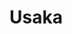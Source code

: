 # Usaka
<!--

_Land of Spires, The Eastern Plain, Windward Continent_

<img src="wiki_images/Usaka.png"><i>The eastern continent of Usaka with its four major spire cities visible against the horizon</i></img>

> _"Four pillars rising from the grass sea mark where the old gods reached through earth to touch the sky."_  
> **—Usakan folk saying**

> _"The plains are not empty; they are full of invisible barriers and pathways that only the wind remembers."_  
> **—Italo Calvino, Invisible Cities**

**Bin:** [[Scape]]  
**Basin:** [[Sacrus]]  
**Eco:** [[Toma]] ([[Usaka]]) of [[Toman Ecoss]]  
**Kingdom:** [[Huma]], [[Ferra]], [[Natura]]  
**Phylum:** Multiple (varies by region)  

Usaka is the easternmost major continent of [[Toma]], distinguished by vast grasslands and dramatic stone spires that punctuate its landscape. Occupying approximately 15% of Toma's total landmass, Usaka is positioned directly in the path of the [[World Gyre]]'s powerful wind currents, which have shaped both its geography and the cultures that have developed there. The continent is characterized by its relatively flat terrain, interrupted only by the towering natural spire formations that host the region's most significant urban centers.

With a total population of approximately 3.4 million, Usaka's inhabitants are concentrated primarily in the four major spire cities, with smaller settlements scattered across the plains. The continent is notable for its unique relationship with wind—both as a natural force that enables travel and commerce and as a spiritual concept central to many Usakan belief systems.

## Geography and Climate

Usaka's terrain consists primarily of rolling grasslands interspersed with occasional forests and river systems. The continent's average elevation is relatively low compared to other regions of Toma, with few natural mountains or hills. Instead, the landscape is dominated by the spectacular stone spires that rise abruptly from the plains.

### The Spires

The most distinctive geographical features of Usaka are its natural stone spires—massive pillar-like formations that can reach heights of over 800 meters. Scientists theorize these formations resulted from a combination of unusual erosion patterns and ancient tectonic activity, though local traditions attribute their creation to divine intervention or the work of primordial entities.

Major spire clusters include:

- **Southern Spires** – Home to [[Hypri]], the most populous and influential city in Usaka
- **Central Northern Spires** – Location of [[Ventari]], known for its academic institutions
- **Northwestern Spires** – Site of [[Aeradyme]], a cultural and artistic center
- **Western Spires** – Base of [[Zaphira]], the gateway city to [[Theologia]]

These spire formations typically contain unique mineral compositions, with the most notable being the gravity-affecting ore found within the Splint of Hypri. Whether other spires contain similar materials remains speculative, as each city guards its geological secrets closely.

### Sibannac's Domain

Approximately 55% of Usaka's landmass is covered by the sentient grassland known as [[Sibannac]]'s Carpet—a vast, interconnected organism controlled by the consciousness of [[Sibannac]], a powerful [[Natura]] deity. This carpet primarily surrounds the Southern Spires of Hypri, creating a natural defensive barrier and ecosystem.

The remaining 45% of the continent features more conventional grasslands, forests, and wetlands, particularly in the northern regions. These areas support diverse wildlife and small human settlements, though they lack the distinctive conscious presence of Sibannac's territory.

### Climate and the World Gyre

Usaka's climate is heavily influenced by its position relative to the [[World Gyre]]. As the easternmost major landmass of Toma, it receives the full force of the gyre's wind currents. These prevailing winds blow consistently clockwise during the [[Current Line]], creating predictable weather patterns and enabling the continent's sophisticated wind-harvesting technologies.

Seasonal variations occur primarily in precipitation rather than temperature. The continent experiences:

- **Dry Season** (270 days) – Minimal rainfall, moderate temperatures, strong gyre winds
- **Wet Season** (95 days) – Periodic heavy rains, slightly warmer temperatures, variable winds

The relative consistency of Usaka's climate has supported the development of stable agricultural systems and reliable wind-based infrastructure throughout the continent's history.

## The Four Spire Cities

### Hypri

Located in the southern region of Usaka, [[Hypri]] is the continent's largest and most influential city. Built across seventeen major spires, Hypri is renowned for its gravity-defying architecture, single-person airships, and the powerful [[Ahdom Few]] who govern through the [[Hypri Highcourt]].

The city's unique manipulation of gravity—attributed to special ore within its spires—has made it a marvel of engineering and magical innovation. Hypri serves as both a cultural melting pot and the primary diplomatic power in eastern Toma, maintaining connections with entities as diverse as the [[Chain of Delta]] and the scholarly communities of [[Theologia]].

### Ventari

[[Ventari]], known as the "Library of the Skies," occupies five major spires in the central northern region of Usaka. With a population of approximately 180,000, it is the continent's second-largest urban center and hosts its most prestigious educational institutions.

The city specializes in meteorological studies, with its highest spire housing the renowned [[Anemometer College]]—an institution dedicated to understanding and predicting the patterns of the [[World Gyre]]. Ventari maintains political neutrality in most continental affairs, focusing instead on academic pursuits and the preservation of knowledge.

### Aeradyme

The northwestern spire cluster supports [[Aeradyme]], a city of approximately 120,000 residents known for its vibrant artistic communities and cultural innovations. Built across three major spires and several smaller formations, Aeradyme's architecture emphasizes fluidity and movement, with structures designed to channel and respond to wind currents.

The city is famous for its wind orchestras—massive architectural instruments that create complex harmonies as gyre currents pass through them. These installations attract visitors from across Toma and have established Aeradyme as a center for experimental music and sound art.

### Zaphira

The westernmost city, [[Zaphira]], occupies two large spires near Usaka's border with the [[Straits of Gorisain]], which separate the continent from [[Theologia]]. With a population of approximately 90,000, Zaphira functions primarily as a trade hub and cultural crossroads.

The city maintains the continent's only direct wind highway to Theologia, making it a crucial gateway for academic exchange and commerce between the two landmasses. Zaphira's population is the most diverse of the four cities, with significant communities of Theologian scholars and merchants alongside native Usakans.

## Culture and Beliefs

Usakan culture varies significantly between regions, but several common elements bind the continent's diverse populations:

### Wind Veneration

Throughout Usaka, wind is considered both a practical resource and a spiritual force. Many local beliefs incorporate wind deities or conceptualize the [[World Gyre]] as a divine manifestation. Wind shrines are common in both urban and rural areas, and seasonal festivals marking shifts in gyre intensity are celebrated continent-wide.

### The Dweller Traditions

The original inhabitants of Usaka, known as [[Dweller]]s, maintain ancient traditions centered around the spires and their relationship with the earth. These traditions include spire veneration practices and rituals focused on maintaining harmony between elevated structures and their foundations.

Dweller communities persist throughout the continent, though they are most concentrated in and around Hypri. Their traditional knowledge of navigating Sibannac's Carpet and interpreting wind patterns remains highly valued even in more technologically advanced settlements.

### Academic Exchange

Usaka's proximity to [[Theologia]] has fostered a strong tradition of scholarly exchange and intellectual curiosity. The continent hosts numerous academic institutions, with Ventari serving as the primary center of learning. This academic emphasis has created a generally progressive atmosphere in Usakan society, with high value placed on knowledge and innovation.

## Economy and Resources

### Wind Harvesting

The cornerstone of Usaka's economy is its sophisticated wind harvesting technology. Each spire city has developed unique systems for capturing and utilizing the [[World Gyre]]'s constant airflow:

- Power generation through massive turbine systems
- Waste management via pressurized air channels
- Climate control for residential and commercial spaces
- Agricultural applications including irrigation and crop drying

The trade in wind-based technologies and expertise represents Usaka's most valuable export, with specialists from the continent frequently hired to develop similar systems in other regions of Toma.

### Wind Highways and Transportation

The interconnected wind highway system linking the four spire cities constitutes one of Usaka's most impressive infrastructural achievements. These highways—artificially maintained air corridors that neutralize or redirect gyre currents—allow for controlled airship travel throughout the continent.

Maintenance of these highways requires continuous cooperation between the spire cities and represents a significant portion of their shared economic activity. The most complex and resource-intensive highway is the one-way passage from Zaphira to Theologia, which must overcome particularly powerful opposing currents.

### Agricultural Systems

Despite the continent's inconsistent precipitation, Usakan agricultural techniques have evolved to create productive farming communities on the plains. Wind-powered irrigation systems capture and distribute moisture efficiently, while specialized crop varieties adapted to local conditions provide sustainable food sources.

In areas dominated by Sibannac's Carpet, carefully negotiated agreements allow for controlled harvesting of specialized grasses and herbs unique to this conscious ecosystem. These rare botanicals are highly valued for medicinal and magical applications throughout Toma.

## Relations with Other Continents

### Theologia

Usaka maintains its closest foreign relationship with [[Theologia]], the narrow western continent that serves as a global center for academic and theological study. The one-way wind highway from Zaphira facilitates regular scholarly exchange, while sea routes through [[Tayim]] enable return travel.

This connection has established Usaka, particularly Hypri, as a protector of academic freedom and cross-cultural dialogue. The Hypri Highcourt provides significant funding for Theologian institutions in exchange for exclusive access to certain research findings, particularly those related to pressurization magic and gravity studies.

### Continental Politics

Usaka's relationship with other major powers in Toma is complex. The continent maintains diplomatic ties with:

- **[[Sol Unita]]** – Formal diplomatic relations focused primarily on trade, though cultural and ideological differences create tension
- **[[Branches of Concordia]]** – Limited engagement, complicated by Ximena Lathen's concealed Concordian lineage
- **[[Chain of Delta]]** – Extensive trade agreements, particularly through Jarma Konich's partnership with Fuscia Lustin

As an eastern power relatively distant from the central conflicts of Toma, Usaka has historically leveraged its position to maintain neutrality in larger continental disputes while developing advantageous trade relationships with multiple factions.

## Related Wiki Pages

- [[Hypri]]
- [[Ventari]]
- [[Aeradyme]]
- [[Zaphira]]
- [[Sibannac]]
- [[World Gyre]]
- [[Theologia]]
- [[Ahdom Few]]
- [[Dweller]]

-->